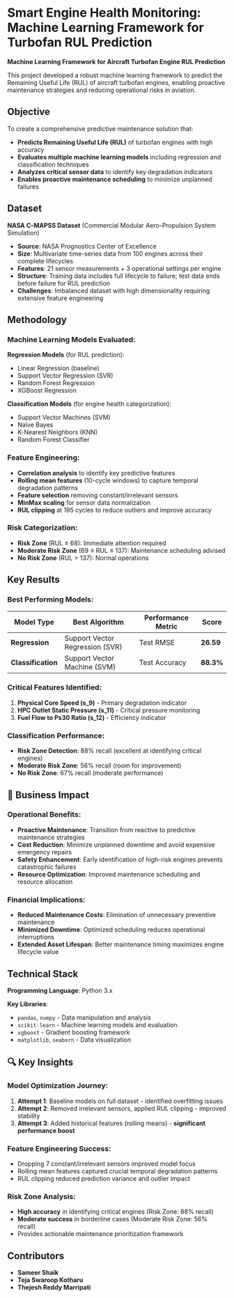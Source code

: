 # Smart Engine Health Monitoring: Machine Learning Framework for Turbofan RUL Prediction
**Machine Learning Framework for Aircraft Turbofan Engine RUL Prediction**

This project developed a robust machine learning framework to predict the Remaining Useful Life (RUL) of aircraft turbofan engines, enabling proactive maintenance strategies and reducing operational risks in aviation.

## Objective
To create a comprehensive predictive maintenance solution that:
- **Predicts Remaining Useful Life (RUL)** of turbofan engines with high accuracy
- **Evaluates multiple machine learning models** including regression and classification techniques
- **Analyzes critical sensor data** to identify key degradation indicators
- **Enables proactive maintenance scheduling** to minimize unplanned failures

## Dataset
**NASA C-MAPSS Dataset** (Commercial Modular Aero-Propulsion System Simulation)
- **Source**: NASA Prognostics Center of Excellence
- **Size**: Multivariate time-series data from 100 engines across their complete lifecycles
- **Features**: 21 sensor measurements + 3 operational settings per engine
- **Structure**: Training data includes full lifecycle to failure; test data ends before failure for RUL prediction
- **Challenges**: Imbalanced dataset with high dimensionality requiring extensive feature engineering

## Methodology

### Machine Learning Models Evaluated:
**Regression Models** (for RUL prediction):
- Linear Regression (baseline)
- Support Vector Regression (SVR)
- Random Forest Regression
- XGBoost Regression

**Classification Models** (for engine health categorization):
- Support Vector Machines (SVM)
- Naïve Bayes
- K-Nearest Neighbors (KNN)
- Random Forest Classifier

### Feature Engineering:
- **Correlation analysis** to identify key predictive features
- **Rolling mean features** (10-cycle windows) to capture temporal degradation patterns
- **Feature selection** removing constant/irrelevant sensors
- **MinMax scaling** for sensor data normalization
- **RUL clipping** at 195 cycles to reduce outliers and improve accuracy

### Risk Categorization:
- **Risk Zone** (RUL ≤ 68): Immediate attention required
- **Moderate Risk Zone** (69 ≤ RUL ≤ 137): Maintenance scheduling advised  
- **No Risk Zone** (RUL > 137): Normal operations

## Key Results

### Best Performing Models:
| Model Type | Best Algorithm | Performance Metric | Score |
|------------|---------------|-------------------|-------|
| **Regression** | Support Vector Regression (SVR) | Test RMSE | **26.59** |
| **Classification** | Support Vector Machine (SVM) | Test Accuracy | **88.3%** |


### Critical Features Identified:
1. **Physical Core Speed (s_9)** - Primary degradation indicator
2. **HPC Outlet Static Pressure (s_11)** - Critical pressure monitoring
3. **Fuel Flow to Ps30 Ratio (s_12)** - Efficiency indicator

### Classification Performance:
- **Risk Zone Detection**: 88% recall (excellent at identifying critical engines)
- **Moderate Risk Zone**: 56% recall (room for improvement)
- **No Risk Zone**: 67% recall (moderate performance)

## 🚀 Business Impact

### Operational Benefits:
- **Proactive Maintenance**: Transition from reactive to predictive maintenance strategies
- **Cost Reduction**: Minimize unplanned downtime and avoid expensive emergency repairs
- **Safety Enhancement**: Early identification of high-risk engines prevents catastrophic failures
- **Resource Optimization**: Improved maintenance scheduling and resource allocation

### Financial Implications:
- **Reduced Maintenance Costs**: Elimination of unnecessary preventive maintenance
- **Minimized Downtime**: Optimized scheduling reduces operational interruptions
- **Extended Asset Lifespan**: Better maintenance timing maximizes engine lifecycle value

## Technical Stack

**Programming Language**: Python 3.x

**Key Libraries**:
- `pandas`, `numpy` - Data manipulation and analysis
- `scikit-learn` - Machine learning models and evaluation
- `xgboost` - Gradient boosting framework
- `matplotlib`, `seaborn` - Data visualization


## 🔍 Key Insights

### Model Optimization Journey:
1. **Attempt 1**: Baseline models on full dataset - identified overfitting issues
2. **Attempt 2**: Removed irrelevant sensors, applied RUL clipping - improved stability  
3. **Attempt 3**: Added historical features (rolling means) - **significant performance boost**

### Feature Engineering Success:
- Dropping 7 constant/irrelevant sensors improved model focus
- Rolling mean features captured crucial temporal degradation patterns
- RUL clipping reduced prediction variance and outlier impact

### Risk Zone Analysis:
- **High accuracy** in identifying critical engines (Risk Zone: 88% recall)
- **Moderate success** in borderline cases (Moderate Risk Zone: 56% recall)
- Provides actionable maintenance prioritization framework



## Contributors
- **Sameer Shaik** 
- **Teja Swaroop Kotharu**  
- **Thejesh Reddy Marripati** 
